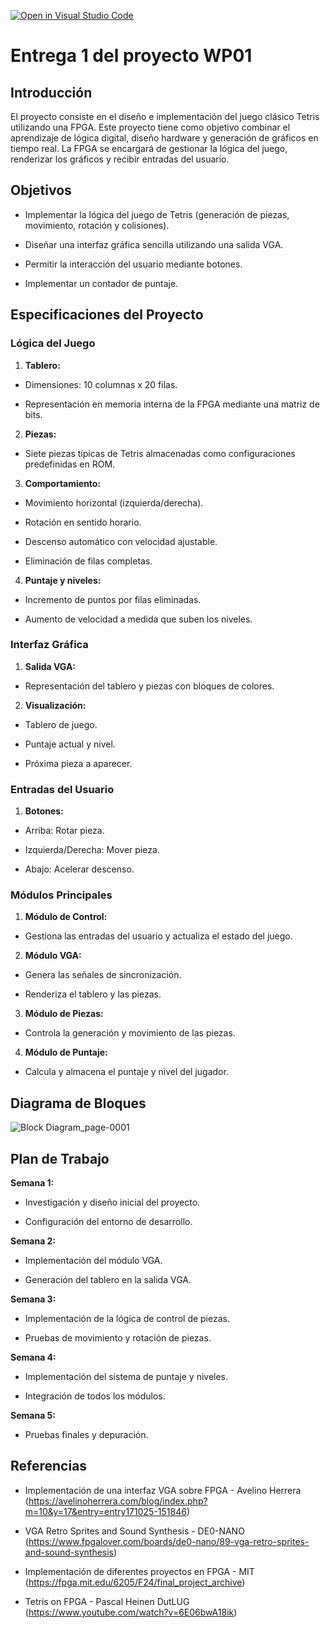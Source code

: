 [![Open in Visual Studio Code](https://classroom.github.com/assets/open-in-vscode-2e0aaae1b6195c2367325f4f02e2d04e9abb55f0b24a779b69b11b9e10269abc.svg)](https://classroom.github.com/online_ide?assignment_repo_id=17800725&assignment_repo_type=AssignmentRepo)
# Entrega 1 del proyecto WP01

## Introducción

El proyecto consiste en el diseño e implementación del juego clásico Tetris utilizando una FPGA. Este proyecto tiene como objetivo combinar el aprendizaje de lógica digital, diseño hardware y generación de gráficos en tiempo real. La FPGA se encargará de gestionar la lógica del juego, renderizar los gráficos y recibir entradas del usuario.

## Objetivos

- Implementar la lógica del juego de Tetris (generación de piezas, movimiento, rotación y colisiones).

- Diseñar una interfaz gráfica sencilla utilizando una salida VGA.

- Permitir la interacción del usuario mediante botones.

- Implementar un contador de puntaje.

## Especificaciones del Proyecto

### Lógica del Juego

1. **Tablero:**

- Dimensiones: 10 columnas x 20 filas.

- Representación en memoria interna de la FPGA mediante una matriz de bits.

2. **Piezas:**

- Siete piezas típicas de Tetris almacenadas como configuraciones predefinidas en ROM.

3. **Comportamiento:**

- Movimiento horizontal (izquierda/derecha).

- Rotación en sentido horario.

- Descenso automático con velocidad ajustable.

- Eliminación de filas completas.

4. **Puntaje y niveles:**

- Incremento de puntos por filas eliminadas.

- Aumento de velocidad a medida que suben los niveles.

### Interfaz Gráfica

1. **Salida VGA:**

- Representación del tablero y piezas con bloques de colores.

2. **Visualización:**

- Tablero de juego.

- Puntaje actual y nivel.

- Próxima pieza a aparecer.

### Entradas del Usuario

1. **Botones:**

- Arriba: Rotar pieza.

- Izquierda/Derecha: Mover pieza.

- Abajo: Acelerar descenso.

### Módulos Principales

1. **Módulo de Control:**

- Gestiona las entradas del usuario y actualiza el estado del juego.

2. **Módulo VGA:**

- Genera las señales de sincronización.

- Renderiza el tablero y las piezas.

3. **Módulo de Piezas:**

- Controla la generación y movimiento de las piezas.

4. **Módulo de Puntaje:**

- Calcula y almacena el puntaje y nivel del jugador.

## Diagrama de Bloques
  
![Block Diagram_page-0001](https://github.com/user-attachments/assets/8421de1f-50f5-41f9-bbfc-5058caa3b4fa)

## Plan de Trabajo

**Semana 1:**

- Investigación y diseño inicial del proyecto.

- Configuración del entorno de desarrollo.

**Semana 2:**

- Implementación del módulo VGA.

- Generación del tablero en la salida VGA.

**Semana 3:**

- Implementación de la lógica de control de piezas.

- Pruebas de movimiento y rotación de piezas.

**Semana 4:**

- Implementación del sistema de puntaje y niveles.

- Integración de todos los módulos.

**Semana 5:**

- Pruebas finales y depuración.

## Referencias

- Implementación de una interfaz VGA sobre FPGA - Avelino Herrera (https://avelinoherrera.com/blog/index.php?m=10&y=17&entry=entry171025-151846)

- VGA Retro Sprites and Sound Synthesis - DE0-NANO (https://www.fpgalover.com/boards/de0-nano/89-vga-retro-sprites-and-sound-synthesis)

- Implementación de diferentes proyectos en FPGA - MIT (https://fpga.mit.edu/6205/F24/final_project_archive)

- Tetris on FPGA - Pascal Heinen DutLUG (https://www.youtube.com/watch?v=6E06bwA18ik)
